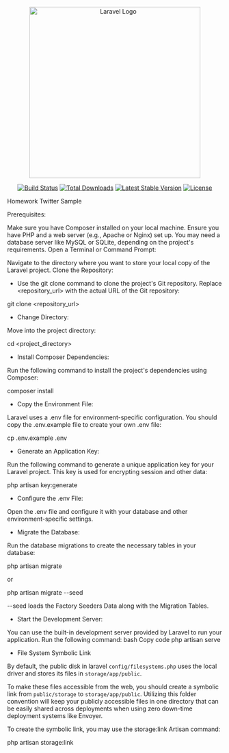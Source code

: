 <p align="center"><a href="https://laravel.com" target="_blank"><img src="https://raw.githubusercontent.com/laravel/art/master/logo-lockup/5%20SVG/2%20CMYK/1%20Full%20Color/laravel-logolockup-cmyk-red.svg" width="400" alt="Laravel Logo"></a></p>

<p align="center">
<a href="https://github.com/laravel/framework/actions"><img src="https://github.com/laravel/framework/workflows/tests/badge.svg" alt="Build Status"></a>
<a href="https://packagist.org/packages/laravel/framework"><img src="https://img.shields.io/packagist/dt/laravel/framework" alt="Total Downloads"></a>
<a href="https://packagist.org/packages/laravel/framework"><img src="https://img.shields.io/packagist/v/laravel/framework" alt="Latest Stable Version"></a>
<a href="https://packagist.org/packages/laravel/framework"><img src="https://img.shields.io/packagist/l/laravel/framework" alt="License"></a>
</p>

Homework Twitter Sample 

Prerequisites:

Make sure you have Composer installed on your local machine.
Ensure you have PHP and a web server (e.g., Apache or Nginx) set up.
You may need a database server like MySQL or SQLite, depending on the project's requirements.
Open a Terminal or Command Prompt:

Navigate to the directory where you want to store your local copy of the Laravel project.
Clone the Repository:

* Use the git clone command to clone the project's Git repository. Replace <repository_url> with the actual URL of the Git repository:

git clone <repository_url>

* Change Directory:

Move into the project directory:

cd <project_directory>

* Install Composer Dependencies:

Run the following command to install the project's dependencies using Composer:

composer install

* Copy the Environment File:

Laravel uses a .env file for environment-specific configuration. You should copy the .env.example file to create your own .env file:

cp .env.example .env


* Generate an Application Key:

Run the following command to generate a unique application key for your Laravel project. This key is used for encrypting session and other data:

php artisan key:generate


* Configure the .env File:

Open the .env file and configure it with your database and other environment-specific settings.

* Migrate the Database:

Run the database migrations to create the necessary tables in your database:

php artisan migrate

or

php artisan migrate --seed 


--seed loads the Factory Seeders Data along with the Migration Tables.



* Start the Development Server:

You can use the built-in development server provided by Laravel to run your application. Run the following command:
bash
Copy code
php artisan serve



* File System Symbolic Link

By default, the public disk in laravel `config/filesystems.php` uses the local driver and stores its files in `storage/app/public`.

To make these files accessible from the web, you should create a symbolic link from `public/storage` to `storage/app/public`. Utilizing this folder convention will keep your publicly accessible files in one directory that can be easily shared across deployments when using zero down-time deployment systems like Envoyer.

To create the symbolic link, you may use the storage:link Artisan command:

php artisan storage:link

